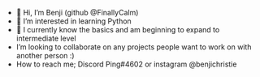 - 👋 Hi, I’m Benji (github @FinallyCalm)
- 👀 I’m interested in learning Python
- 🌱 I currently know the basics and am beginning to expand to intermediate level
- I’m looking to collaborate on any projects people want to work on with another person :)
-  How to reach me; Discord Ping#4602 or instagram @benjichristie


